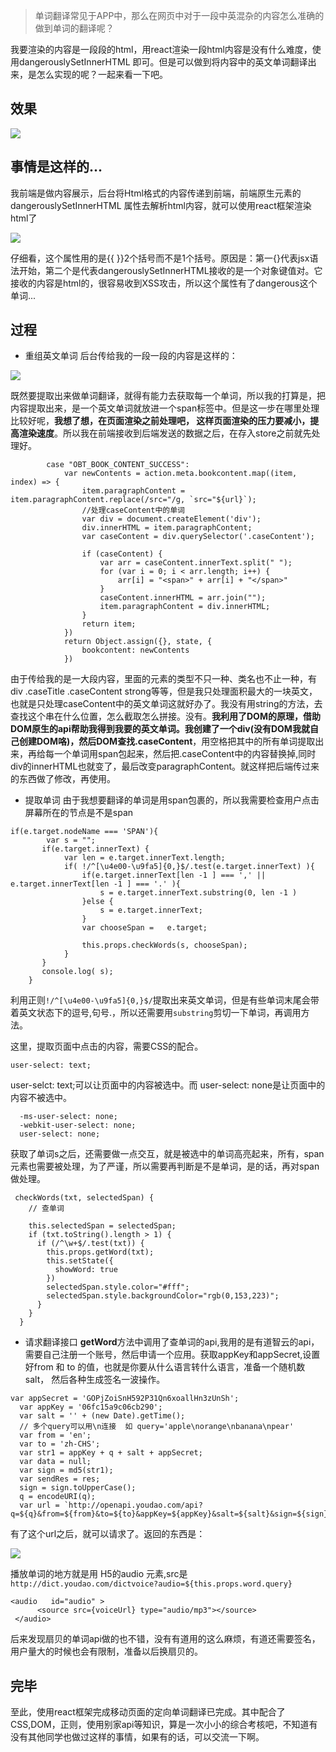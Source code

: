 >单词翻译常见于APP中，那么在网页中对于一段中英混杂的内容怎么准确的做到单词的翻译呢？

我要渲染的内容是一段段的html，用react渲染一段html内容是没有什么难度，使用dangerouslySetInnerHTML 即可。但是可以做到将内容中的英文单词翻译出来，是怎么实现的呢？一起来看一下吧。
## 效果



![](./imgs/react移动端翻译/fanyi.jpg)


## 事情是这样的...
我前端是做内容展示，后台将Html格式的内容传递到前端，前端原生元素的dangerouslySetInnerHTML 属性去解析html内容，就可以使用react框架渲染html了


![](./imgs/react移动端翻译/dangerourslySetInnerHTML.png)

仔细看，这个属性用的是{{  }}2个括号而不是1个括号。原因是：第一{}代表jsx语法开始，第二个是代表dangerouslySetInnerHTML接收的是一个对象键值对。它接收的内容是html的，很容易收到XSS攻击，所以这个属性有了dangerous这个单词...

## 过程

- 重组英文单词
后台传给我的一段一段的内容是这样的：


![](./imgs/react移动端翻译/后台返回一段内容.png)

既然要提取出来做单词翻译，就得有能力去获取每一个单词，所以我的打算是，把内容提取出来，是一个英文单词就放进一个span标签中。但是这一步在哪里处理比较好呢，**我想了想，在页面渲染之前处理吧， 这样页面渲染的压力要减小，提高渲染速度**。所以我在前端接收到后端发送的数据之后，在存入store之前就先处理好。

```
        case "OBT_BOOK_CONTENT_SUCCESS":
            var newContents = action.meta.bookcontent.map((item, index) => {
                item.paragraphContent = item.paragraphContent.replace(/src="/g, `src="${url}`);
                //处理caseContent中的单词
                var div = document.createElement('div');
                div.innerHTML = item.paragraphContent;
                var caseContent = div.querySelector('.caseContent');

                if (caseContent) {
                    var arr = caseContent.innerText.split(" ");
                    for (var i = 0; i < arr.length; i++) {
                        arr[i] = "<span>" + arr[i] + "</span>"
                    }
                    caseContent.innerHTML = arr.join("");
                    item.paragraphContent = div.innerHTML;
                }
                return item;
            })
            return Object.assign({}, state, {
                bookcontent: newContents
            })
```

由于传给我的是一大段内容，里面的元素的类型不只一种、类名也不止一种，有div .caseTitle .caseContent strong等等，但是我只处理面积最大的一块英文，也就是只处理caseContent中的英文单词这就好办了。我没有用string的方法，去查找这个串在什么位置，怎么截取怎么拼接。没有。**我利用了DOM的原理，借助DOM原生的api帮助我得到我要的英文单词。我创建了一个div(没有DOM我就自己创建DOM咯)，然后DOM查找.caseContent**，用空格把其中的所有单词提取出来，再给每一个单词用span包起来，然后把.caseContent中的内容替换掉,同时div的innerHTML也就变了，最后改变paragraphContent。就这样把后端传过来的东西做了修改，再使用。

 - 提取单词
   由于我想要翻译的单词是用span包裹的，所以我需要检查用户点击屏幕所在的节点是不是span

```
if(e.target.nodeName === 'SPAN'){
        var s = "";
       if(e.target.innerText) {
            var len = e.target.innerText.length;
            if( !/^[\u4e00-\u9fa5]{0,}$/.test(e.target.innerText) ){
                if(e.target.innerText[len -1 ] === ',' || e.target.innerText[len -1 ] === '.' ){
                    s = e.target.innerText.substring(0, len -1 )
                }else {
                    s = e.target.innerText;
                }
                var chooseSpan =   e.target;
               
                this.props.checkWords(s, chooseSpan);
            }
       }
       console.log( s);
    }
```

利用正则`!/^[\u4e00-\u9fa5]{0,}$/`提取出来英文单词，但是有些单词末尾会带着英文状态下的逗号,句号.，所以还需要用`substring`剪切一下单词，再调用方法。

这里，提取页面中点击的内容，需要CSS的配合。

```
user-select: text;
```
user-selct: text;可以让页面中的内容被选中。而 user-select: none是让页面中的内容不被选中。

```-moz-user-select: none;
  -ms-user-select: none;
  -webkit-user-select: none;
  user-select: none;
```
获取了单词s之后，还需要做一点交互，就是被选中的单词高亮起来，所有，span元素也需要被处理，为了严谨，所以需要再判断是不是单词，是的话，再对span 做处理。

```
 checkWords(txt, selectedSpan) {
    // 查单词
   
    this.selectedSpan = selectedSpan;
    if (txt.toString().length > 1) {
      if (/^\w+$/.test(txt)) {
        this.props.getWord(txt);
        this.setState({
          showWord: true
        })
        selectedSpan.style.color="#fff";
        selectedSpan.style.backgroundColor="rgb(0,153,223)";
      }
    }
  }
```
 - 请求翻译接口
**getWord**方法中调用了查单词的api,我用的是有道智云的api，需要自己注册一个账号，然后申请一个应用。获取appKey和appSecret,设置好from 和 to 的值，也就是你要从什么语言转什么语言，准备一个随机数salt， 然后各种生成签名一波操作。

```
var appSecret = 'GOPjZoiSnH592P31Qn6xoallHn3zUnSh';
  var appKey = '06fc15a9c06cb290';
  var salt = '' + (new Date).getTime();
  // 多个query可以用\n连接  如 query='apple\norange\nbanana\npear'
  var from = 'en';
  var to = 'zh-CHS';
  var str1 = appKey + q + salt + appSecret;
  var data = null;
  var sign = md5(str1);
  var sendRes = res;
  sign = sign.toUpperCase();
  q = encodeURI(q);
  var url = `http://openapi.youdao.com/api?q=${q}&from=${from}&to=${to}&appKey=${appKey}&salt=${salt}&sign=${sign}`
```

有了这个url之后，就可以请求了。返回的东西是：


![](./imgs/react移动端翻译/单词api返回内容.png)

播放单词的地方就是用 H5的audio 元素,src是 
`http://dict.youdao.com/dictvoice?audio=${this.props.word.query}`

```
<audio   id="audio" >
      <source src={voiceUrl} type="audio/mp3"></source>
 </audio>
 ```
后来发现扇贝的单词api做的也不错，没有有道用的这么麻烦，有道还需要签名，用户量大的时候也会有限制，准备以后换扇贝的。
## 完毕
至此，使用react框架完成移动页面的定向单词翻译已完成。其中配合了CSS,DOM，正则，使用别家api等知识，算是一次小小的综合考核吧，不知道有没有其他同学也做过这样的事情，如果有的话，可以交流一下啊。

